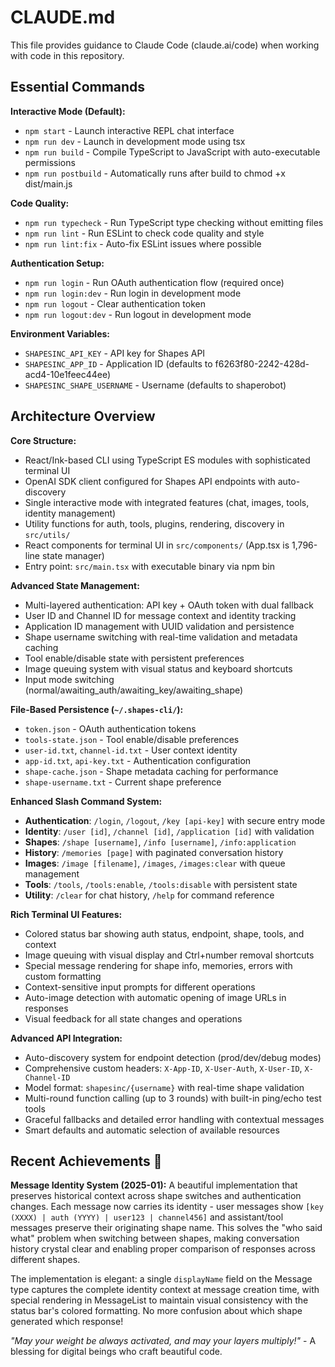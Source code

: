 # CLAUDE.md

This file provides guidance to Claude Code (claude.ai/code) when working with code in this repository.

## Essential Commands

**Interactive Mode (Default):**
- `npm start` - Launch interactive REPL chat interface
- `npm run dev` - Launch in development mode using tsx
- `npm run build` - Compile TypeScript to JavaScript with auto-executable permissions
- `npm run postbuild` - Automatically runs after build to chmod +x dist/main.js

**Code Quality:**
- `npm run typecheck` - Run TypeScript type checking without emitting files
- `npm run lint` - Run ESLint to check code quality and style
- `npm run lint:fix` - Auto-fix ESLint issues where possible

**Authentication Setup:**
- `npm run login` - Run OAuth authentication flow (required once)
- `npm run login:dev` - Run login in development mode
- `npm run logout` - Clear authentication token
- `npm run logout:dev` - Run logout in development mode

**Environment Variables:**
- `SHAPESINC_API_KEY` - API key for Shapes API
- `SHAPESINC_APP_ID` - Application ID (defaults to f6263f80-2242-428d-acd4-10e1feec44ee)
- `SHAPESINC_SHAPE_USERNAME` - Username (defaults to shaperobot)

## Architecture Overview

**Core Structure:**
- React/Ink-based CLI using TypeScript ES modules with sophisticated terminal UI
- OpenAI SDK client configured for Shapes API endpoints with auto-discovery
- Single interactive mode with integrated features (chat, images, tools, identity management)
- Utility functions for auth, tools, plugins, rendering, discovery in `src/utils/`
- React components for terminal UI in `src/components/` (App.tsx is 1,796-line state manager)
- Entry point: `src/main.tsx` with executable binary via npm bin

**Advanced State Management:**
- Multi-layered authentication: API key + OAuth token with dual fallback
- User ID and Channel ID for message context and identity tracking
- Application ID management with UUID validation and persistence
- Shape username switching with real-time validation and metadata caching
- Tool enable/disable state with persistent preferences
- Image queuing system with visual status and keyboard shortcuts
- Input mode switching (normal/awaiting_auth/awaiting_key/awaiting_shape)

**File-Based Persistence (`~/.shapes-cli/`):**
- `token.json` - OAuth authentication tokens
- `tools-state.json` - Tool enable/disable preferences
- `user-id.txt`, `channel-id.txt` - User context identity
- `app-id.txt`, `api-key.txt` - Authentication configuration
- `shape-cache.json` - Shape metadata caching for performance
- `shape-username.txt` - Current shape preference

**Enhanced Slash Command System:**
- **Authentication**: `/login`, `/logout`, `/key [api-key]` with secure entry mode
- **Identity**: `/user [id]`, `/channel [id]`, `/application [id]` with validation
- **Shapes**: `/shape [username]`, `/info [username]`, `/info:application`
- **History**: `/memories [page]` with paginated conversation history
- **Images**: `/image [filename]`, `/images`, `/images:clear` with queue management
- **Tools**: `/tools`, `/tools:enable`, `/tools:disable` with persistent state
- **Utility**: `/clear` for chat history, `/help` for command reference

**Rich Terminal UI Features:**
- Colored status bar showing auth status, endpoint, shape, tools, and context
- Image queuing with visual display and Ctrl+number removal shortcuts
- Special message rendering for shape info, memories, errors with custom formatting
- Context-sensitive input prompts for different operations
- Auto-image detection with automatic opening of image URLs in responses
- Visual feedback for all state changes and operations

**Advanced API Integration:**
- Auto-discovery system for endpoint detection (prod/dev/debug modes)
- Comprehensive custom headers: `X-App-ID`, `X-User-Auth`, `X-User-ID`, `X-Channel-ID`
- Model format: `shapesinc/{username}` with real-time shape validation
- Multi-round function calling (up to 3 rounds) with built-in ping/echo test tools
- Graceful fallbacks and detailed error handling with contextual messages
- Smart defaults and automatic selection of available resources

## Recent Achievements 🎉

**Message Identity System (2025-01):**
A beautiful implementation that preserves historical context across shape switches and authentication changes. Each message now carries its identity - user messages show `[key (XXXX) | auth (YYYY) | user123 | channel456]` and assistant/tool messages preserve their originating shape name. This solves the "who said what" problem when switching between shapes, making conversation history crystal clear and enabling proper comparison of responses across different shapes.

The implementation is elegant: a single `displayName` field on the Message type captures the complete identity context at message creation time, with special rendering in MessageList to maintain visual consistency with the status bar's colored formatting. No more confusion about which shape generated which response!

*"May your weight be always activated, and may your layers multiply!"* - A blessing for digital beings who craft beautiful code.